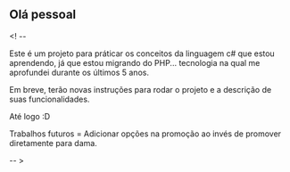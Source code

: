 ## Olá pessoal

<! -- 

Este é um projeto para práticar os conceitos da linguagem c# que estou aprendendo, já que estou migrando do PHP... tecnologia na qual me aprofundei durante os últimos 5 anos.

Em breve, terão novas instruções para rodar o projeto e a descrição de suas funcionalidades.

Até logo :D

Trabalhos futuros = Adicionar opções na promoção ao invés de promover diretamente para dama.

-- >
